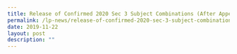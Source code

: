 ```yaml
---
title: Release of Confirmed 2020 Sec 3 Subject Combinations (After Appeal Process)
permalink: /lp-news/release-of-confirmed-2020-sec-3-subject-combinations-after-appeal-process/
date: 2019-11-22
layout: post
description: ""
---
```

